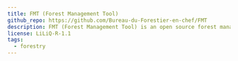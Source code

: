 ```yaml
---
title: FMT (Forest Management Tool)
github_repo: https://github.com/Bureau-du-Forestier-en-chef/FMT
description: FMT (Forest Management Tool) is an open source forest management library that makes forest planning easier.
license: LiLiQ-R-1.1
tags:
  - forestry
---
```

